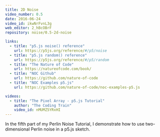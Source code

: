 ```yaml
---
title: 2D Noise
video_number: 0.5
date: 2016-06-24
video_id: ikwNrFvnL3g
web_editor: 2_hBcOBrF
repository: noise/0.5-2d-noise

links:
  - title: "p5.js noise() reference"
    url: https://p5js.org/reference/#/p5/noise
  - title: "p5.js random() reference"
    url: https://p5js.org/reference/#/p5/random
  - title: "The Nature of Code"
    url: https://natureofcode.com/book/
  - title: "NOC Github"
    url: https://github.com/nature-of-code
  - title: "NOC Examples p5.js"
    url: https://github.com/nature-of-code/noc-examples-p5.js

videos:
  - title: "The Pixel Array - p5.js Tutorial"
    author: "The Coding Train"
    video_id: nMUMZ5YRxHI
---
```

In the fifth part of my Perlin Noise Tutorial, I demonstrate how to use two-dimensional Perlin noise in a p5.js sketch.